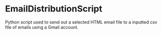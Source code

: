 # EmailDistributionScript
Python script used to send out a selected HTML email file to a inputted csv file of emails using a Gmail account.
